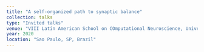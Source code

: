 ```yaml
---
title: "A self-organized path to synaptic balance"
collection: talks
type: "Invited talks"
venue: "VIII Latin American School on COmputational Neuroscience, University of São Paulo, Brazil"
year: 2020
location: "Sao Paulo, SP, Brazil"
---
```

